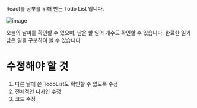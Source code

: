 React를 공부를 위해 만든 Todo List 입니다.

![image](https://user-images.githubusercontent.com/87455115/211243922-ed87b7ab-5c68-4a60-a4c4-962671e96f87.png)

오늘의 날짜를 확인할 수 있으며, 남은 할 일의 개수도 확인할 수 있습니다.
완료한 일과 남은 일을 구분하여 볼 수 있습니다.

# 수정해야 할 것
1. 다른 날에 쓴 TodoList도 확인할 수 있도록 수정
2. 전체적인 디자인 수정
3. 코드 수정
